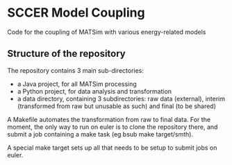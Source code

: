 # SCCER Model Coupling
Code for the coupling of MATSim with various energy-related models

## Structure of the repository
The repository contains 3 main sub-directories:
- a Java project, for all MATSim processing
- a Python project, for data analysis and transformation
- a data directory, containing 3 subdirectories: raw data (external), interim (transformed from raw but unusable as such) and final (to be shared)

A Makefile automates the transformation from raw to final data.
For the moment, the only way to run on euler is to clone the repository there,
and submit a job containing a make task (eg bsub make target/smth).

A special make target sets up all that needs to be setup to submit jobs on euler.

